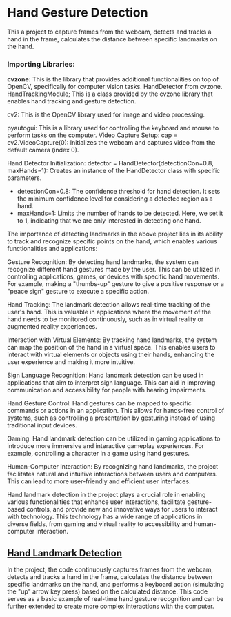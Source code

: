 # Hand Gesture Detection
This a project to capture frames from the webcam, detects and tracks a hand in the frame, calculates the distance between specific landmarks on the hand.

### Importing Libraries:

<strong>cvzone:</strong> This is the library that provides additional functionalities on top of OpenCV, specifically for computer vision tasks. HandDetector from cvzone.
HandTrackingModule; This is a class provided by the cvzone library that enables hand tracking and gesture detection. 

cv2: This is the OpenCV library used for image and video processing. 

pyautogui: This is a library used for controlling the keyboard and mouse to perform tasks on the computer. 
Video Capture Setup: cap = cv2.VideoCapture(0): Initializes the webcam and captures video from the default camera (index 0). 

Hand Detector Initialization: detector = HandDetector(detectionCon=0.8, maxHands=1): Creates an instance of the HandDetector class with specific parameters. 
  * detectionCon=0.8: The confidence threshold for hand detection. It sets the minimum confidence level for considering a detected region as a hand.
  * maxHands=1: Limits the number of hands to be detected. Here, we set it to 1, indicating that we are only interested in detecting one hand.

The importance of detecting landmarks in the above project lies in its ability to track and recognize specific points on the hand, which enables various functionalities and applications:

Gesture Recognition: By detecting hand landmarks, the system can recognize different hand gestures made by the user. This can be utilized in controlling applications, games, or devices with specific hand movements. For example, making a "thumbs-up" gesture to give a positive response or a "peace sign" gesture to execute a specific action.

Hand Tracking: The landmark detection allows real-time tracking of the user's hand. This is valuable in applications where the movement of the hand needs to be monitored continuously, such as in virtual reality or augmented reality experiences.

Interaction with Virtual Elements: By tracking hand landmarks, the system can map the position of the hand in a virtual space. This enables users to interact with virtual elements or objects using their hands, enhancing the user experience and making it more intuitive.

Sign Language Recognition: Hand landmark detection can be used in applications that aim to interpret sign language. This can aid in improving communication and accessibility for people with hearing impairments.

Hand Gesture Control: Hand gestures can be mapped to specific commands or actions in an application. This allows for hands-free control of systems, such as controlling a presentation by gesturing instead of using traditional input devices.

Gaming: Hand landmark detection can be utilized in gaming applications to introduce more immersive and interactive gameplay experiences. For example, controlling a character in a game using hand gestures.

Human-Computer Interaction: By recognizing hand landmarks, the project facilitates natural and intuitive interactions between users and computers. This can lead to more user-friendly and efficient user interfaces.

Hand landmark detection in the project plays a crucial role in enabling various functionalities that enhance user interactions, facilitate gesture-based controls, and provide new and innovative ways for users to interact with technology. This technology has a wide range of applications in diverse fields, from gaming and virtual reality to accessibility and human-computer interaction.

## [Hand Landmark Detection](https://github.com/thisarakaushan/Hand-Gesture-Detection/blob/main/Hand%20Landmarks%20Detection.ipynb)
In the project, the code continuously captures frames from the webcam, detects and tracks a hand in the frame, calculates the distance between specific landmarks on the hand, and performs a keyboard action (simulating the "up" arrow key press) based on the calculated distance. This code serves as a basic example of real-time hand gesture recognition and can be further extended to create more complex interactions with the computer.
